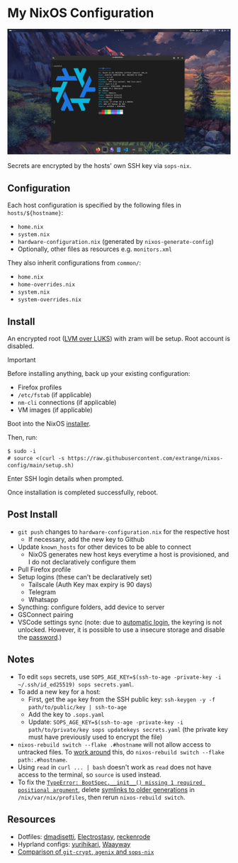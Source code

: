 # My NixOS Configuration

![screenshot](./screenshot.jpg)

Secrets are encrypted by the hosts' own SSH key via `sops-nix`.

## Configuration

Each host configuration is specified by the following files in `hosts/${hostname}`:

- `home.nix`
- `system.nix`
- `hardware-configuration.nix` (generated by `nixos-generate-config`)
- Optionally, other files as resources e.g. `monitors.xml`

They also inherit configurations from `common/`:

- `home.nix`
- `home-overrides.nix`
- `system.nix`
- `system-overrides.nix`

## Install

An encrypted root ([LVM over LUKS]) with zram will be setup. Root account is disabled.

> [!IMPORTANT]
> Before installing anything, back up your existing configuration:
>
> - Firefox profiles
> - `/etc/fstab` (if applicable)
> - `nm-cli` connections (if applicable)
> - VM images (if applicable)

Boot into the NixOS [installer].

Then, run:

```text
$ sudo -i
# source <(curl -s https://raw.githubusercontent.com/extrange/nixos-config/main/setup.sh)
```

Enter SSH login details when prompted.

Once installation is completed successfully, reboot.

## Post Install

- `git push` changes to `hardware-configuration.nix` for the respective host
  - If necessary, add the new key to Github
- Update `known_hosts` for other devices to be able to connect
  - NixOS generates new host keys everytime a host is provisioned, and I do not declaratively configure them
- Pull Firefox profile
- Setup logins (these can't be declaratively set)
  - Tailscale (Auth Key max expiry is 90 days)
  - Telegram
  - Whatsapp
- Syncthing: configure folders, add device to server
- GSConnect pairing
- VSCode settings sync (note: due to [automatic login], the keyring is not unlocked. However, it is possible to use a insecure storage and disable the [password].)

## Notes

- To edit `sops` secrets, use `SOPS_AGE_KEY=$(ssh-to-age -private-key -i ~/.ssh/id_ed25519) sops secrets.yaml`.
- To add a new key for a host:
  - First, get the `age` key from the SSH public key: `ssh-keygen -y -f path/to/public/key | ssh-to-age`
  - Add the key to `.sops.yaml`
  - Update: `SOPS_AGE_KEY=$(ssh-to-age -private-key -i path/to/private/key sops updatekeys secrets.yaml` (the private key must have previously used to encrypt the file)
- `nixos-rebuild switch --flake .#hostname` will not allow access to untracked files. To [work around] this, do `nixos-rebuild switch --flake path:.#hostname`.
- Using `read` in `curl ... | bash` doesn't work as `read` does not have access to the terminal, so `source` is used instead.
- To fix the [`TypeError: BootSpec.__init__() missing 1 required positional argument`][bootspec-error], delete [symlinks to older generations] in `/nix/var/nix/profiles`, then rerun `nixos-rebuild switch`.

## Resources

- Dotfiles: [dmadisetti], [Electrostasy], [reckenrode]
- Hyprland configs: [yurihikari], [Waayway]
- [Comparison of `git-crypt`, `agenix` and `sops-nix`][secrets]

[symlinks to older generations]: https://discourse.nixos.org/t/list-and-delete-nixos-generations/29637/6
[bootspec-error]: https://discourse.nixos.org/t/typeerror-bootspec-init-missing-1-required-positional-argument-initrdsecrets/38008
[secrets]: https://lgug2z.com/articles/handling-secrets-in-nixos-an-overview/
[Waayway]: https://github.com/Waayway/hyprland-waayway
[yurihikari]: https://github.com/yurihikari/garuda-sway-config
[electrostasy]: https://github.com/Electrostasy/dots
[reckenrode]: https://github.com/reckenrode/nixos-configs
[dmadisetti]: https://github.com/dmadisetti/.dots
[work around]: https://discourse.nixos.org/t/dirty-nixos-rebuild-build-flake-issues/30078/2
[LVM over LUKS]: https://wiki.archlinux.org/title/dm-crypt/Encrypting_an_entire_system#LVM_on_LUKS
[installer]: https://channels.nixos.org/nixos-23.11/latest-nixos-minimal-x86_64-linux.iso
[automatic login]: https://askubuntu.com/questions/1352398/asking-for-password-when-i-open-vscode-for-the-first-time
[password]: https://askubuntu.com/questions/24770/gnome-keyring-keeps-asking-for-a-password-that-doesnt-exist/24773#24773
